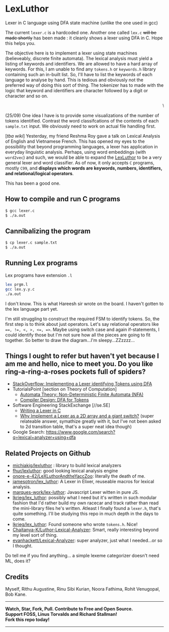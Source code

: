# LexLuthor
Lexer in C language using DFA state machine (unlike the one used in gcc)

The current `lexer.c` is a hardcoded one. Another one called `lex.c` ~~will be made shortly~~ has been made : it cleanly shows a lexer using DFA in C. Hope this helps you.

The objective here is to implement a lexer using state machines (believeably, discrete finite automata). The lexical analysis must yield a listing of keywords and identifiers. We are allowed to have a hard array of keywords. For this, I am unable to find any `tokens.h` or `keywords.h` library containing such an in-built list. So, I'll have to list the keywords of each language to analyse by hand. This is tedious and obviously not the preferred way of doing this sort of thing.
The tokenizer has to made with the logic that keyword and identifiers are character followed by a digit or character and so on.

<center><marquee> \>> Lots left to do. Gah! << </marquee></center>

(25/09) One idea I have is to provide some visualizations of the number of tokens identified. 
Contrast the word classifcations of the contents of each `sample.txt` input.
We obviously need to work on actual file handling first.

[*tba wiki*] Yesterday, my friend Reshma Roy gave a talk on Lexical Analysis of English and Vietnamese French. This has opened my eyes to the possibility that beyond programming languages, a lexer has application in everyday linguistic analysis. Perhaps, using word embeddings (with `word2vec`) and such, we would be able to expand the [LexLuthor](nickkartha.github.io/LexLuthor) to be a very general lexer and word classifier. As of now, it only accepts `C` programs, mostly `C99`, and **displays which words are keywords, numbers, identifiers, and relational/logical operators**.

This has been a good one.

## How to compile and run C programs
```bash
$ gcc lexer.c
$ ./a.out
```

## Cannibalizing the program
```bash
$ cp lexer.c sample.txt
$ ./a.out
```

## Running Lex programs
Lex programs have extension `.l`
```bash
lex prgm.l
gcc lex.y.y.c
./a.out
```
I don't know. This is what Hareesh sir wrote on the board. I haven't gotten to the lex language part yet.

I'm still struggling to construct the required FSM to identify tokens. So, the first step is to think about just operators. Let's say relational operators like `==, !=, <, >, <=, =>`. Maybe using switch case and again if-statements, I could identify those but I'm not sure how all the pieces are going to fit together. So better to draw the diagram...I'm sleepy...ZZzzzz...

## Things I ought to refer but haven't yet because I am me and hello, nice to meet you. Do you like ring-a-ring-a-roses pockets full of spiders?
- [StackOverflow: Implementing a Lexer identifying Tokens using DFA](https://stackoverflow.com/questions/23329441/implementing-a-lexer-identifying-tokens-after-creating-dfa)
- TutorialsPoint [section on Theory of Computation]
    - [Automata Theory: Non-Deterministic Finite Automata (NFA)](https://www.tutorialspoint.com/automata_theory/non_deterministic_finite_automaton.htm)
    - [Compiler Design: DFA for Tokens](https://www.tutorialspoint.com/compiler_design/dfa_for_tokens.asp)
- Software Engineering StackExchange [//se.SE]
    - [Writing a Lexer in C](https://softwareengineering.stackexchange.com/questions/127889/writing-a-lexer-in-c)
    - [Why Implement a Lexer as a 2D array and a giant switch?](https://softwareengineering.stackexchange.com/questions/257757/why-implement-a-lexer-as-a-2d-array-and-a-giant-switch) (super relateable answer, symathize greatly with it, but I've not been asked to 2d transition table, that's a super neat idea though)
- Google Search: https://www.google.com/search?q=lexical+analyzer+using+dfa

## Related Projects on Github
- [michiakig/lexluthor](https://github.com/michiakig/lexluthor) : library to build lexical analyzers
- [fhur/lexluthor](https://github.com/fhur/lexluthor): good looking lexical analysis engine
- [onore-e-42/LeXLuthorAndtheYaccZoo](https://github.com/onore-e-42/LeXLuthorAndtheYaccZoo): literally the death of me.
- [jamesotron/lex_luthor](https://github.com/jamesotron/lex_luthor): A Lexer in Elixer, reuseable macros for lexical analysis.
- [marques-work/lex-luthor](https://github.com/marques-work/lex-luthor): Javascript Lexer witten in pure JS.
- [lkrieg/lex_luthor](https://github.com/lkrieg/lex_luthor): possibly what I need but it's written in such modular fashion that I'd rather build my own racecar and track rather than read the mini-library files he's written. Atleast I finally found a `lexer.h`, that's quite something. I'll be studying this repo in much depth in the days to come.
- [lkrieg/lex_luthor](https://github.com/lkrieg/lex_luthor): Found someone who wrote `tokens.h`. Nice!
- [Chaitanya-K/Luthor-Lexical-Analyzer](https://github.com/Chaitanya-K/Luthor-Lexical-Analyzer): Smart, really interesting beyond my level sort of thing.
- [evanhackett/Lexical-Analyzer](https://github.com/evanhackett/Lexical-Analyzer): super analyzer, just what I needed...or so I thought.

Do tell me if you find anything... a simple lexeme categorizer doesn't need ML, does it?

## Credits
Myself, Rithu Augustine, Rinu Sibi Kurian, Noora Fathima, Rohit Venugopal, Bob Kane. 

---

**Watch, Star, Fork, Pull. Contribute to Free and Open Source. <br/>
Support FOSS, Linus Torvalds and Richard Stallman! <br/>
Fork this repo today!**

---
